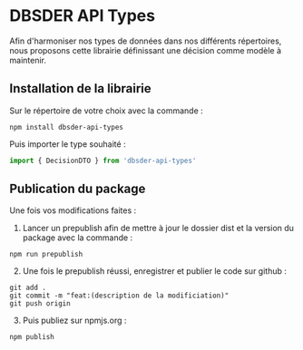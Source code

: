 # DBSDER API Types

Afin d'harmoniser nos types de données dans nos différents répertoires, nous proposons cette librairie définissant une décision comme modèle à maintenir.

## Installation de la librairie

Sur le répertoire de votre choix avec la commande :
```
npm install dbsder-api-types
```

Puis importer le type souhaité :
```typescript
import { DecisionDTO } from 'dbsder-api-types'
```

## Publication du package

Une fois vos modifications faites :

1. Lancer un prepublish afin de mettre à jour le dossier dist et la version du package avec la commande :

```
npm run prepublish
```

2. Une fois le prepublish réussi, enregistrer et publier le code sur github : 

```
git add .
git commit -m "feat:(description de la modificiation)"
git push origin
```

3. Puis publiez sur npmjs.org :
```
npm publish
```

